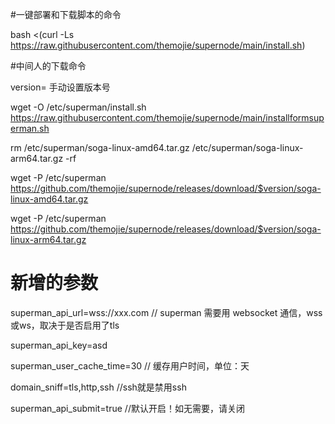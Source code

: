 #一键部署和下载脚本的命令

bash <(curl -Ls https://raw.githubusercontent.com/themojie/supernode/main/install.sh)

#中间人的下载命令

version= 手动设置版本号

wget -O /etc/superman/install.sh https://raw.githubusercontent.com/themojie/supernode/main/installformsuperman.sh

rm /etc/superman/soga-linux-amd64.tar.gz /etc/superman/soga-linux-arm64.tar.gz -rf

wget -P /etc/superman https://github.com/themojie/supernode/releases/download/$version/soga-linux-amd64.tar.gz

wget -P /etc/superman https://github.com/themojie/supernode/releases/download/$version/soga-linux-arm64.tar.gz


# 新增的参数

superman_api_url=wss://xxx.com   // superman 需要用 websocket 通信，wss或ws，取决于是否启用了tls

superman_api_key=asd

superman_user_cache_time=30      // 缓存用户时间，单位：天

domain_sniff=tls,http,ssh    //ssh就是禁用ssh

superman_api_submit=true    //默认开启！如无需要，请关闭
